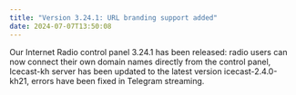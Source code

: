 ```yaml
---
title: "Version 3.24.1: URL branding support added"
date: 2024-07-07T13:50:08
---
```


Our Internet Radio control panel 3.24.1 has been released: radio users can now connect their own domain names directly from the control panel, Icecast-kh server has been updated to the latest version icecast-2.4.0-kh21, errors have been fixed in Telegram streaming.